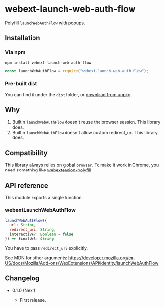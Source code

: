 webext-launch-web-auth-flow
============

Polyfill `launchWebAuthFlow` with popups.

Installation
------------

### Via npm

```
npm install webext-launch-web-auth-flow
```

```js
const launchWebAuthFlow = require("webext-launch-web-auth-flow");

```

### Pre-built dist

You can find it under the `dist` folder, or [download from unpkg](https://unpkg.com/webext-launch-web-auth-flow/dist/).

Why
----

1. Builtin `launchWebAuthFlow` doesn't reuse the browser session. This library does.
2. Builtin `launchWebAuthFlow` doesn't allow custom redirect_uri. This library does.

Compatibility
--------------

This library always relies on global `browser`. To make it work in Chrome, you need something like [webextension-polyfill](https://github.com/mozilla/webextension-polyfill)

API reference
-------------

This module exports a single function.

### webextLaunchWebAuthFlow

```js
launchWebAuthFlow({
  url: String,
  redirect_uri: String,
  interactive?: Boolean = false
}) => finalUrl: String
```

You have to pass `redirect_uri` explicitly.

See MDN for other arguments:
https://developer.mozilla.org/en-US/docs/Mozilla/Add-ons/WebExtensions/API/identity/launchWebAuthFlow

Changelog
---------

* 0.1.0 (Next)

  - First release.
